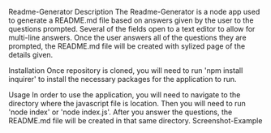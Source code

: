 Readme-Generator
Description
The Readme-Generator is a node app used to generate a README.md file based on answers given by the user to the questions prompted. Several of the fields open to a text editor to allow for multi-line answers. Once the user answers all of the questions they are prompted, the README.md file will be created with sylized page of the details given.


Installation
Once repository is cloned, you will need to run 'npm install inquirer' to install the necessary packages for the application to run.

Usage
In order to use the application, you will need to navigate to the directory where the javascript file is location. Then you will need to run 'node index' or 'node index.js'. After you answer the questions, the README.md file will be created in that same directory. Screenshot-Example